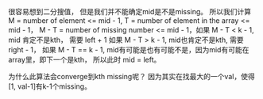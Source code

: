 很容易想到二分搜值， 但是我们并不能确定mid是不是missing。 
所以我们计算 M = number of element <= mid - 1, T = number of element in the array <= mid - 1，
M - T = number of missing number <= mid - 1，如果 M - T < k - 1, mid 肯定不是kth， 需要 left + 1
如果 M - T > k - 1, mid也肯定不是kth, 需要 right - 1， 如果 M - T == k - 1, mid有可能是也有可能不是，因为mid有可能在array里，即下一个是kth，
所以此时 mid = left。

为什么此算法会converge到kth missing呢？ 因为其实在找最大的一个val，使得[1, val-1]有k-1个missing。
